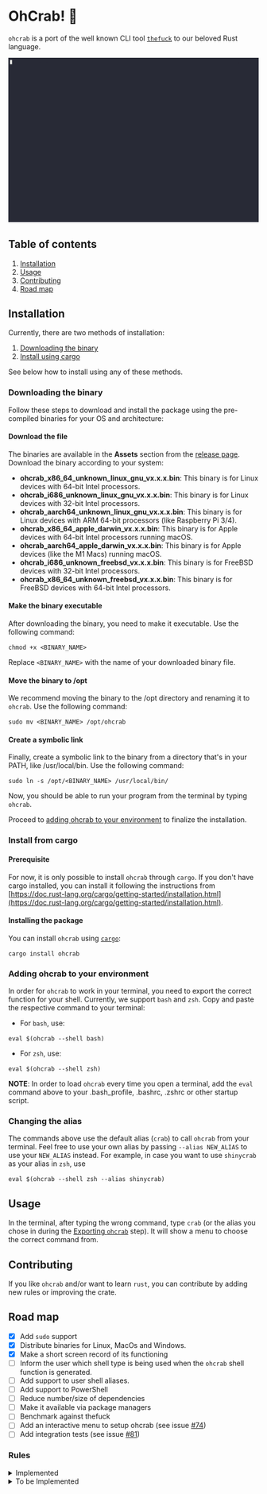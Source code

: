 # OhCrab! 🦀

`ohcrab` is a port of the well known CLI tool
[`thefuck`](https://github.com/nvbn/thefuck) to our beloved Rust language.

![ohcrab in action](https://raw.githubusercontent.com/luizvbo/oh-crab/main/resources/ohcrab-example.gif)

## Table of contents

1. [Installation](#installation)
1. [Usage](#usage)
1. [Contributing](#contributing)
1. [Road map](#road-map)

## Installation

Currently, there are two methods of installation:

1. [Downloading the binary](#downloading-the-binary)
1. [Install using cargo](#install-from-cargo)

See below how to install using any of these methods.

### Downloading the binary

Follow these steps to download and install the package using the pre-compiled
binaries for your OS and architecture:

#### Download the file

The binaries are available in the **Assets** section from the
[release page](https://github.com/luizvbo/oh-crab/releases). Download the binary
according to your system:

- **ohcrab_x86_64_unknown_linux_gnu_vx.x.x.bin**: This binary is for Linux
  devices with 64-bit Intel processors.
- **ohcrab_i686_unknown_linux_gnu_vx.x.x.bin**: This binary is for Linux devices
  with 32-bit Intel processors.
- **ohcrab_aarch64_unknown_linux_gnu_vx.x.x.bin**: This binary is for Linux
  devices with ARM 64-bit processors (like Raspberry Pi 3/4).
- **ohcrab_x86_64_apple_darwin_vx.x.x.bin**: This binary is for Apple devices
  with 64-bit Intel processors running macOS.
- **ohcrab_aarch64_apple_darwin_vx.x.x.bin**: This binary is for Apple devices
  (like the M1 Macs) running macOS.
- **ohcrab_i686_unknown_freebsd_vx.x.x.bin**: This binary is for FreeBSD devices
  with 32-bit Intel processors.
- **ohcrab_x86_64_unknown_freebsd_vx.x.x.bin**: This binary is for FreeBSD
  devices with 64-bit Intel processors.

#### Make the binary executable

After downloading the binary, you need to make it executable. Use the following
command:

```shell
chmod +x <BINARY_NAME>
```

Replace `<BINARY_NAME>` with the name of your downloaded binary file.

#### Move the binary to /opt

We recommend moving the binary to the /opt directory and renaming it to
`ohcrab`. Use the following command:

```shell
sudo mv <BINARY_NAME> /opt/ohcrab
```

#### Create a symbolic link

Finally, create a symbolic link to the binary from a directory that's in your
PATH, like /usr/local/bin. Use the following command:

```shell
sudo ln -s /opt/<BINARY_NAME> /usr/local/bin/
```

Now, you should be able to run your program from the terminal by typing
`ohcrab`.

Proceed to
[adding ohcrab to your environment](#adding-ohcrab-to-your-environment) to
finalize the installation.

### Install from cargo

#### Prerequisite

For now, it is only possible to install `ohcrab` through `cargo`. If you don't
have cargo installed, you can install it following the instructions from
[https://doc.rust-lang.org/cargo/getting-started/installation.html](https://doc.rust-lang.org/cargo/getting-started/installation.html).

#### Installing the package

You can install `ohcrab` using [`cargo`](https://crates.io/):

```shell
cargo install ohcrab
```

### Adding ohcrab to your environment

In order for `ohcrab` to work in your terminal, you need to export the correct
function for your shell. Currently, we support `bash` and `zsh`. Copy and paste
the respective command to your terminal:

- For `bash`, use:

```shell
eval $(ohcrab --shell bash)
```

- For `zsh`, use:

```shell
eval $(ohcrab --shell zsh)
```

**NOTE**: In order to load `ohcrab` every time you open a terminal, add the
`eval` command above to your .bash_profile, .bashrc, .zshrc or other startup
script.

### Changing the alias

The commands above use the default alias (`crab`) to call `ohcrab` from your
terminal. Feel free to use your own alias by passing `--alias NEW_ALIAS` to use
your `NEW_ALIAS` instead. For example, in case you want to use `shinycrab` as
your alias in `zsh`, use

```shell
eval $(ohcrab --shell zsh --alias shinycrab)
```

## Usage

In the terminal, after typing the wrong command, type `crab` (or the alias you
chose in during the [Exporting `ohcrab`](#exporting-ohcrab) step). It will show
a menu to choose the correct command from.

## Contributing

If you like `ohcrab` and/or want to learn `rust`, you can contribute by adding
new rules or improving the crate.

## Road map

- [x] Add `sudo` support
- [x] Distribute binaries for Linux, MacOs and Windows.
- [x] Make a short screen record of its functioning
- [ ] Inform the user which shell type is being used when the `ohcrab` shell
      function is generated.
- [ ] Add support to user shell aliases.
- [ ] Add support to PowerShell
- [ ] Reduce number/size of dependencies
- [ ] Make it available via package managers
- [ ] Benchmark against thefuck
- [ ] Add an interactive menu to setup ohcrab (see issue
      [#74](https://github.com/luizvbo/oh-crab/issues/74))
- [ ] Add integration tests (see issue [#81](https://github.com/luizvbo/oh-crab/issues/81))

### Rules

<details>
  <summary>Implemented</summary>

- [x] ag_literal
- [x] apt_get
- [x] apt_get_search
- [x] apt_list_upgradable
- [x] apt_upgrade
- [x] aws_cli
- [x] az_cli
- [x] brew_install
- [x] brew_link
- [x] brew_reinstall
- [x] brew_uninstall
- [x] brew_update_formula
- [x] cargo
- [x] cargo_no_command
- [x] cat_dir
- [x] cd_correction
- [x] cd_cs
- [x] cd_mkdir
- [x] cd_parent
- [x] chmod_x
- [x] choco_install
- [x] composer_not_command
- [x] conda_mistype
- [x] cp_create_destination
- [x] cp_omitting_directory
- [x] cpp11
- [x] django_south_ghost
- [x] django_south_merge
- [x] docker_image_being_used_by_container
- [x] docker_login
- [x] dry
- [x] fix_alt_space
- [x] git_add
- [x] git_add_force
- [x] git_bisect_usage
- [x] git_branch_0flag
- [x] git_branch_delete
- [x] git_branch_delete_checked_out
- [x] git_branch_exists
- [x] git_branch_list
- [x] git_checkout
- [x] git_clone
- [x] git_clone_missing
- [x] git_commit_add
- [x] git_commit_amend
- [x] git_commit_reset
- [x] git_diff_no_index
- [x] git_diff_staged
- [x] git_fix_stash
- [x] git_help_aliased
- [x] git_main_master
- [x] git_merge
- [x] git_not_command
- [x] git_pull
- [x] git_push
- [x] git_rebase_merge_dir
- [x] go_run
- [x] grep_arguments_order
- [x] grep_recursive
- [x] heroku_multiple_apps
- [x] heroku_not_command
- [x] history
- [x] java
- [x] ln_no_hard_link
- [x] ls_all
- [x] ls_lah
- [x] mkdir_p
- [x] no_command
- [x] python_command
- [x] python_execute
- [x] quotation_marks
- [x] rm_dir
- [x] tmux

</details>

<details>
  <summary>To be Implemented</summary>

- [ ] adb_unknown_command
- [ ] apt_invalid_operation
- [ ] brew_cask_dependency
- [ ] brew_unknown_command
- [ ] dirty_untar
- [ ] dirty_unzip
- [ ] dnf_no_such_command
- [ ] docker_not_command
- [ ] fab_command_not_found
- [ ] fix_file
- [ ] gem_unknown_command
- [ ] git_flag_after_filename
- [ ] git_hook_bypass
- [ ] git_lfs_mistype
- [ ] git_merge_unrelated
- [ ] git_pull_clone
- [ ] git_pull_uncommitted_changes
- [ ] git_push_different_branch_names
- [ ] git_push_force
- [ ] git_push_pull
- [ ] git_push_without_commits
- [ ] git_rebase_no_changes
- [ ] git_remote_delete
- [ ] git_remote_seturl_add
- [ ] git_rm_local_modifications
- [ ] git_rm_recursive
- [ ] git_rm_staged
- [ ] git_stash
- [ ] git_stash_pop
- [ ] git_tag_force
- [ ] git_two_dashes
- [ ] go_unknown_command
- [ ] gradle_no_task
- [ ] gradle_wrapper
- [ ] grunt_task_not_found
- [ ] gulp_not_task
- [ ] has_exists_script
- [ ] hostscli
- [ ] ifconfig_device_not_found
- [ ] javac
- [ ] lein_not_task
- [ ] ln_s_order
- [ ] long_form_help
- [ ] man
- [ ] man_no_space
- [ ] mercurial
- [ ] missing_space_before_subcommand
- [ ] mvn_no_command
- [ ] mvn_unknown_lifecycle_phase
- [ ] nixos_cmd_not_found
- [ ] no_such_file
- [ ] npm_missing_script
- [ ] npm_run_script
- [ ] npm_wrong_command
- [ ] omnienv_no_such_command
- [ ] open
- [ ] pacman
- [ ] pacman_invalid_option
- [ ] pacman_not_found
- [ ] path_from_history
- [ ] php_s
- [ ] pip_install
- [ ] pip_unknown_command
- [ ] port_already_in_use
- [ ] prove_recursively
- [ ] python_module_error
- [ ] rails_migrations_pending
- [ ] react_native_command_unrecognized
- [ ] remove_shell_prompt_literal
- [ ] remove_trailing_cedilla
- [ ] rm_root
- [ ] scm_correction
- [ ] sed_unterminated_s
- [ ] sl_ls
- [ ] ssh_known_hosts
- [ ] sudo
- [ ] sudo_command_from_user_path
- [ ] switch_lang
- [ ] systemctl
- [ ] terraform_init
- [ ] terraform_no_command
- [ ] test
- [ ] touch
- [ ] tsuru_login
- [ ] tsuru_not_command
- [ ] unknown_command
- [ ] unsudo
- [ ] vagrant_up
- [ ] whois
- [ ] workon_doesnt_exists
- [ ] wrong_hyphen_before_subcommand
- [ ] yarn_alias
- [ ] yarn_command_not_found
- [ ] yarn_command_replaced
- [ ] yarn_help
- [ ] yum_invalid_operation

</details>
